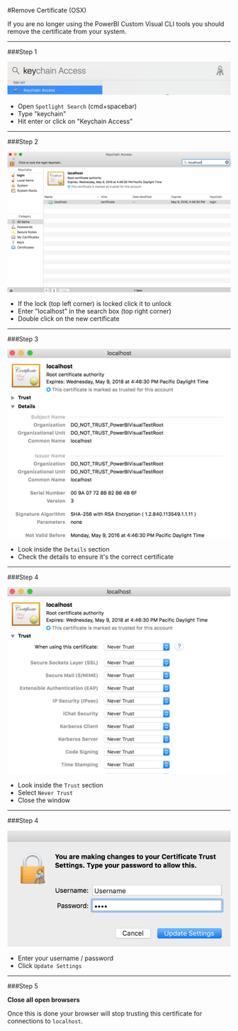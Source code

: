 #Remove Certificate (OSX)

If you are no longer using the PowerBI Custom Visual CLI tools you should remove the certificate from your system.

----------

###Step 1

![](images/macRemove1.png)

* Open `Spotlight Search` (cmd+spacebar)
* Type "keychain"
* Hit enter or click on "Keychain Access"

----------

###Step 2

![](images/macRemove2.png)

* If the lock (top left corner) is locked click it to unlock 
* Enter "localhost" in the search box (top right corner)
* Double click on the new certificate

----------

###Step 3

![](images/macRemove3.png)

* Look inside the `Details` section
* Check the details to ensure it's the correct certificate

----------

###Step 4

![](images/macRemove4.png)

* Look inside the `Trust` section
* Select `Never Trust` 
* Close the window

----------

###Step 4

![](images/mac2.png)

* Enter your username / password
* Click `Update Settings`

----------

###Step 5

**Close all open browsers**

Once this is done your browser will stop trusting this certificate for connections to `localhost`.